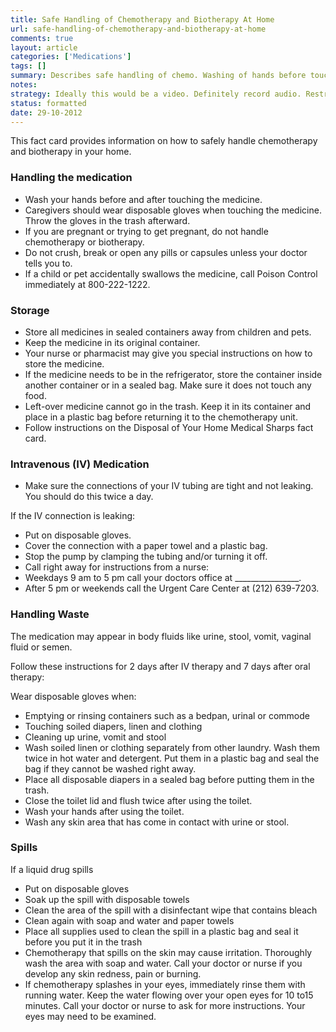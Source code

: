 ```yaml
---
title: Safe Handling of Chemotherapy and Biotherapy At Home
url: safe-handling-of-chemotherapy-and-biotherapy-at-home
comments: true
layout: article
categories: ['Medications']
tags: []
summary: Describes safe handling of chemo. Washing of hands before touching medicine, wearing gloves, storage of medication, checks before and after administration, handling of waste and coping with spills. 
notes:
strategy: Ideally this would be a video. Definitely record audio. Restructure text.  (Rethink? No. Some re-writing? Yes. Graphics or diagrams? Yes. Photography? Yes. Podcast or audio? Yes. Video? Yes)
status: formatted
date: 29-10-2012
---
```

This fact card provides information on how to safely handle chemotherapy and biotherapy in your home. 

### Handling the medication
* Wash your hands before and after touching the medicine. 
* Caregivers should wear disposable gloves when touching the medicine. Throw the gloves in the trash afterward.
* If you are pregnant or trying to get pregnant, do not handle chemotherapy or biotherapy.
* Do not crush, break or open any pills or capsules unless your doctor tells you to.
* If a child or pet accidentally swallows the medicine, call Poison Control immediately at 800-222-1222.	

### Storage
* Store all medicines in sealed containers away from children and pets.
* Keep the medicine in its original container.
* Your nurse or pharmacist may give you special instructions on how to store the medicine.
* If the medicine needs to be in the refrigerator, store the container inside another container or in a sealed bag. Make sure it does not touch any food.
* Left-over medicine cannot go in the trash. Keep it in its container and place in a plastic bag before returning it to the chemotherapy unit.
* Follow instructions on the Disposal of Your Home Medical Sharps fact card.

### Intravenous (IV) Medication
* Make sure the connections of your IV tubing are tight and not leaking.  You should do this twice a day.

If the IV connection is leaking:

* Put on disposable gloves. 
* Cover the connection with a paper towel and a plastic bag.
* Stop the pump by clamping the tubing and/or turning it off.
* Call right away for instructions from a nurse: 
* Weekdays 9 am to 5 pm call your doctors office at ________________.
* After 5 pm or weekends call the Urgent Care Center at (212) 639-7203.

### Handling Waste
The medication may appear in body fluids like urine, stool, vomit, vaginal fluid or semen.

Follow these instructions for 2 days after IV therapy and 7 days after oral therapy: 

Wear disposable gloves when:

* Emptying or rinsing containers such as a bedpan, urinal or commode
* Touching soiled diapers, linen and clothing
* Cleaning up urine, vomit and stool
* Wash soiled linen or clothing separately from other laundry.  Wash them twice in hot water and detergent. Put them in a plastic bag and seal the bag if they cannot be washed right away.
* Place all disposable diapers in a sealed bag before putting them in the trash.
* Close the toilet lid and flush twice after using the toilet.
* Wash your hands after using the toilet.
* Wash any skin area that has come in contact with urine or stool.

### Spills
If a liquid drug spills

* Put on disposable gloves
* Soak up the spill with disposable towels 
* Clean the area of the spill with a disinfectant wipe that contains bleach
* Clean again with soap and water and paper towels
* Place all supplies used to clean the spill in a plastic bag and seal it before you put it in the trash
* Chemotherapy that spills on the skin may cause irritation. Thoroughly wash the area with soap and water. Call your doctor or nurse if you develop any skin redness, pain or burning.
* If chemotherapy splashes in your eyes, immediately rinse them with running water. Keep the water flowing over your open eyes for 10 to15 minutes. Call your doctor or nurse to ask for more instructions. Your eyes may need to be examined.